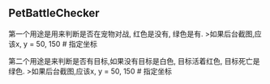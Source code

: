 ## PetBattleChecker

第一个用途是用来判断是否在宠物对战, 红色是没有, 绿色是有.  >如果后台截图,应该x, y = 50, 150  # 指定坐标

第二个用途是来判断是否有目标,如果没有目标是白色, 目标活着红色, 目标死亡是绿色. >如果后台截图,应该x, y = 50, 150  # 指定坐标
